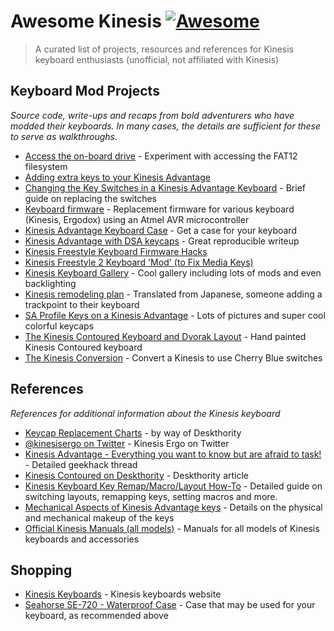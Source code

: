 # Awesome Kinesis [![Awesome](https://cdn.rawgit.com/sindresorhus/awesome/d7305f38d29fed78fa85652e3a63e154dd8e8829/media/badge.svg)](https://github.com/sindresorhus/awesome)

> A curated list of projects, resources and references for Kinesis keyboard enthusiasts (unofficial, not affiliated with Kinesis)

## Keyboard Mod Projects
*Source code, write-ups and recaps from bold adventurers who have modded their keyboards. In many cases, the details are sufficient for these to serve as walkthroughs.*
-   [Access the on-board drive](https://gist.github.com/nicholasknight/181375ee15f9cb89d3c69f4cc2b63df9) - Experiment with accessing the FAT12 filesystem
-   [Adding extra keys to your Kinesis Advantage](https://geekhack.org/index.php?topic=26579.0) 
-   [Changing the Key Switches in a Kinesis Advantage Keyboard](http://www.gilesorr.com/misc/keyboards/kinesiskeys.html) - Brief guide on replacing the switches
-   [Keyboard firmware](https://github.com/chrisandreae/keyboard-firmware) - Replacement firmware for various keyboard (Kinesis, Ergodox) using an Atmel AVR microcontroller
-   [Kinesis Advantage Keyboard Case](http://www.jones.ec/blogs/a/entry/kinesis_advantage_keyboard_case/) - Get a case for your keyboard
-   [Kinesis Advantage with DSA keycaps](http://sitr.us/2014/05/19/kinesis-advantage-with-dsa-keycaps.html) - Great reproducible writeup
-   [Kinesis Freestyle Keyboard Firmware Hacks](https://github.com/rbasoalto/kinesis-freestyle-fw-hack)
-   [Kinesis Freestyle 2 Keyboard 'Mod' (to Fix Media Keys)](http://alvarop.com/2013/08/kinesis-freestyle-2-keyboard-mod-to-fix-media-keys)
-   [Kinesis Keyboard Gallery](http://xahlee.info/kbd/keyboard_Kinesis_cool_gallery.html) - Cool gallery including lots of mods and even backlighting
-   [Kinesis remodeling plan](https://translate.google.com/translate?hl=en&ie=UTF8&prev=_t&rurl=translate.google.com&sl=ja&tl=en&twu=1&u=http://d.hatena.ne.jp/satromi/20081012/1223800934) - Translated from Japanese, someone adding a trackpoint to their keyboard
-   [SA Profile Keys on a Kinesis Advantage](https://adereth.github.io/blog/2015/02/17/sa-profile-keys-on-a-kinesis-advantage/) - Lots of pictures and super cool colorful keycaps
-   [The Kinesis Contoured Keyboard and Dvorak Layout](http://joshcarter.com/productivity/kinesis_contoured_keyboard) - Hand painted Kinesis Contoured keyboard
-   [The Kinesis Conversion](http://tech.skryl.org/post/60613686455/the-kinesis-conversion) - Convert a Kinesis to use Cherry Blue switches

## References
*References for additional information about the Kinesis keyboard*
-   [Keycap Replacement Charts](https://deskthority.net/wiki/Kinesis_Contoured#Keycaps) - by way of Deskthority
-   [@kinesisergo on Twitter](https://twitter.com/kinesisergo) - Kinesis Ergo on Twitter
-   [Kinesis Advantage - Everything you want to know but are afraid to task!](https://geekhack.org/index.php?topic=8110.0) - Detailed geekhack thread
-   [Kinesis Contoured on Deskthority](https://deskthority.net/wiki/Kinesis_Contoured) - Deskthority article
-   [Kinesis Keyboard Key Remap/Macro/Layout How-To](http://xahlee.info/kbd/kinesis_keyboard_howto.html) - Detailed guide on switching layouts, remapping keys, setting macros and more.
-   [Mechanical Aspects of Kinesis Advantage keys](https://www.fysh.org/~zefram/keyboard/advantage_keys_mech.txt) - Details on the physical and mechanical makeup of the keys
-   [Official Kinesis Manuals (all models)](https://www.kinesis-ergo.com/support/technical-support/manuals-drivers/) - Manuals for all models of Kinesis keyboards and accessories


## Shopping
-  [Kinesis Keyboards](https://www.kinesis-ergo.com/products/) - Kinesis keyboards website
-  [Seahorse SE-720 - Waterproof Case](http://www.seahorsecases.net/seahorse-se-720.html) - Case that may be used for your keyboard, as recommended above
